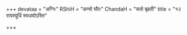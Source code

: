 +++
devataa = "अग्निः"
RShiH = "कण्वो घौरः"
ChandaH = "सतो बृहती"
title = "१२ रायस्पूर्धि स्वधावोऽस्ति"

+++
